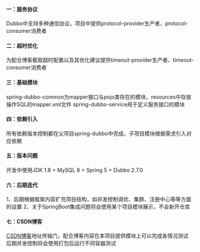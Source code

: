 #### 一：服务协议
Dubbo中支持多种通信协议，项目中提供protocol-provider生产者、protocol-consumer消费者

#### 二：超时优化
为配合博客截取超时配置以及其优化建议提供timeout-provider生产者、timeout-consumer消费者

#### 三：基础模块
spring-dubbo-common为mapper接口与pojo类存在的模块，resources中存放操作SQL的mapper.xml文件
spring-dubbo-service用于定义服务接口的模块

#### 四：依赖引入
所有依赖版本控制都在父项目spring-dubbo中完成，子项目模块根据需求引入对应依赖

#### 五：版本问题
开发中使用JDK 1.8 + MySQL 8 + Spring 5 + Dubbo 2.7.0

#### 六：后期迭代
1、后期根据框架内容扩充项目结构，如并发控制调优、集群、注册中心等等方面的设置
2、关于SpringBoot集成问题将会使用某个项目模块展示，不会新开仓库

#### 七：CSDN博客
[CSDN博客]([官网传送门](http://dubbo.apache.org/zh-cn/docs/user/quick-start.html))地址传输门，配合博客内容在本项目提供模块上可以完成各情况测试
后期并发控制将会使用打包后运行不同容器测试


